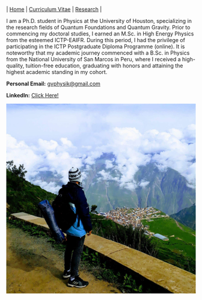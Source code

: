 | [Home](/index.md) | [Curriculum Vitae](/CurriculumVitae.md) | [Research](/Research.md) |

I am a Ph.D. student in Physics at the University of Houston, specializing in the research fields of Quantum Foundations and Quantum Gravity. Prior to commencing my doctoral studies, I earned an M.Sc. in High Energy Physics from the esteemed ICTP-EAIFR. During this period, I had the privilege of participating in the ICTP Postgraduate Diploma Programme (online). It is noteworthy that my academic journey commenced with a B.Sc. in Physics from the National University of San Marcos in Peru, where I received a high-quality, tuition-free education, graduating with honors and attaining the highest academic standing in my cohort.

**Personal Email:**  gvphysik@gmail.com

**LinkedIn:** [Click Here!](https://www.linkedin.com/in/gvmphysics/)

![Gustavo](/Gustavo.JPG)
